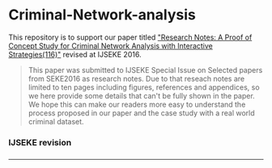 # Criminal-Network-analysis
This repository is to support our paper titled
["Research Notes: A Proof of Concept Study for Criminal Network Analysis with Interactive Strategies(116)"](https://tongjidomainmodeling.github.io/Criminal-Network-analysis/papers/ijseke_zhou.pdf)
revised at IJSEKE 2016.

> This paper was submitted to IJSEKE Special Issue on Selected papers from SEKE2016 as research notes.
> Due to that reseach notes are limited to ten pages including figures, references
and appendices, so we here provide some details that can't be fully shown in the paper.
> We hope this can make our readers more easy to understand the process proposed in our paper and the case study
with a real world criminal dataset.

### IJSEKE revision
###



----

